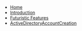 * [Home](https://techaboo.net/#/)
* [Introduction](introduction.md)
* [Futuristic Features](futuristic-features.md)
* [ActiveDirectoryAccountCreation](activeDirectoryAccountCreation.md)
